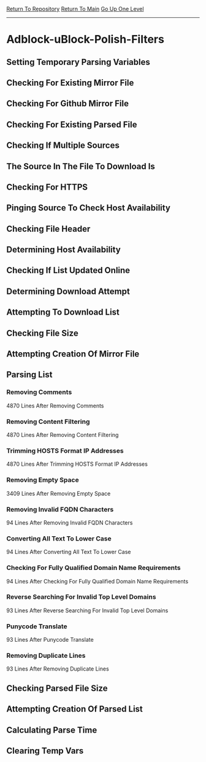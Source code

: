 [Return To Repository](https://github.com/bast69/piholeparser/)
[Return To Main](https://github.com/bast69/piholeparser/blob/master/RecentRunLogs/Mainlog.md)
[Go Up One Level](https://github.com/bast69/piholeparser/blob/master/RecentRunLogs/TopLevelScripts/30-Processing-External-Blacklists.md)
____________________________________
# Adblock-uBlock-Polish-Filters
## Setting Temporary Parsing Variables
## Checking For Existing Mirror File
## Checking For Github Mirror File
## Checking For Existing Parsed File
## Checking If Multiple Sources
## The Source In The File To Download Is
## Checking For HTTPS
## Pinging Source To Check Host Availability
## Checking File Header
## Determining Host Availability
## Checking If List Updated Online
## Determining Download Attempt
## Attempting To Download List
## Checking File Size
## Attempting Creation Of Mirror File
## Parsing List
### Removing Comments
4870 Lines After Removing Comments
### Removing Content Filtering
4870 Lines After Removing Content Filtering
### Trimming HOSTS Format IP Addresses
4870 Lines After Trimming HOSTS Format IP Addresses
### Removing Empty Space
3409 Lines After Removing Empty Space
### Removing Invalid FQDN Characters
94 Lines After Removing Invalid FQDN Characters
### Converting All Text To Lower Case
94 Lines After Converting All Text To Lower Case
### Checking For Fully Qualified Domain Name Requirements
94 Lines After Checking For Fully Qualified Domain Name Requirements
### Reverse Searching For Invalid Top Level Domains
93 Lines After Reverse Searching For Invalid Top Level Domains
### Punycode Translate
93 Lines After Punycode Translate
### Removing Duplicate Lines
93 Lines After Removing Duplicate Lines
## Checking Parsed File Size
## Attempting Creation Of Parsed List
## Calculating Parse Time
## Clearing Temp Vars
